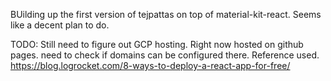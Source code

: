 BUilding up the first version of tejpattas on top of material-kit-react. 
Seems like a decent plan to do. 

TODO: 
Still need to figure out GCP hosting. 
Right now hosted on github pages. need to check if domains can be configured there. 
Reference used. https://blog.logrocket.com/8-ways-to-deploy-a-react-app-for-free/
